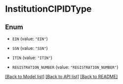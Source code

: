 # InstitutionCIPIDType

## Enum


* `EIN` (value: `"EIN"`)

* `SSN` (value: `"SSN"`)

* `ITIN` (value: `"ITIN"`)

* `REGISTRATION_NUMBER` (value: `"REGISTRATION_NUMBER"`)


[[Back to Model list]](../README.md#documentation-for-models) [[Back to API list]](../README.md#documentation-for-api-endpoints) [[Back to README]](../README.md)


